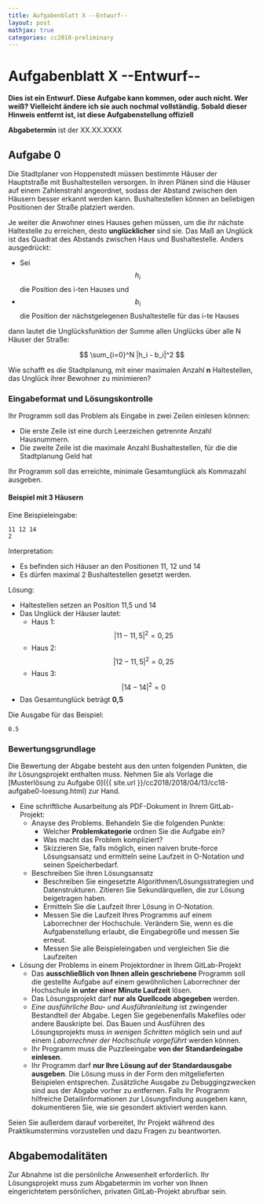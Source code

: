 ```yaml
---
title: Aufgabenblatt X --Entwurf--
layout: post
mathjax: true
categories: cc2018-preliminary
---
```


# Aufgabenblatt X **--Entwurf--**

**Dies ist ein Entwurf. Diese Aufgabe kann kommen, oder auch nicht. Wer weiß? Vielleicht ändere ich sie auch nochmal vollständig.
Sobald dieser Hinweis entfernt ist, ist diese Aufgabenstellung offiziell**

**Abgabetermin** ist der XX.XX.XXXX

## Aufgabe 0

Die Stadtplaner von Hoppenstedt müssen bestimmte Häuser der Hauptstraße mit Bushaltestellen versorgen. In ihren Plänen sind die Häuser auf einem Zahlenstrahl angeordnet, sodass der Abstand zwischen den Häusern besser erkannt werden kann. Bushaltestellen können an beliebigen Positionen der Straße platziert werden.

Je weiter die Anwohner eines Hauses gehen müssen, um die ihr nächste Haltestelle zu erreichen, desto **unglücklicher** sind sie. Das Maß an Unglück ist das Quadrat des Abstands zwischen Haus und Bushaltestelle. Anders ausgedrückt: 

* Sei $$h_i$$ die Position des i-ten Hauses und 
* $$b_i$$ die Position der nächstgelegenen Bushaltestelle für das i-te Hauses

dann lautet die Unglücksfunktion der Summe allen Unglücks über alle N Häuser der Straße:

$$ \sum_{i=0}^N |h_i - b_i|^2 $$

Wie schafft es die Stadtplanung, mit einer maximalen Anzahl **n** Haltestellen, das Unglück 
ihrer Bewohner zu minimieren?

### Eingabeformat und Lösungskontrolle
Ihr Programm soll das Problem als Eingabe in zwei Zeilen einlesen können:
* Die erste Zeile ist eine durch Leerzeichen getrennte Anzahl Hausnummern.
* Die zweite Zeile ist die maximale Anzahl Bushaltestellen, für die die Stadtplanung Geld hat

Ihr Programm soll das erreichte, minimale Gesamtunglück als Kommazahl ausgeben.

#### Beispiel mit 3 Häusern
Eine Beispieleingabe:
```
11 12 14
2
```

Interpretation:
* Es befinden sich Häuser an den Positionen 11, 12 und 14
* Es dürfen maximal 2 Bushaltestellen gesetzt werden.

Lösung:
* Haltestellen setzen an Position 11,5 und 14
* Das Unglück der Häuser lautet:
  * Haus 1: 
  $$ |11-11,5|^2 = 0,25 $$
  * Haus 2: 
  $$ |12-11,5|^2 = 0,25 $$
  * Haus 3: 
  $$ |14-14|^2 = 0 $$
* Das Gesamtunglück beträgt **0,5**

Die Ausgabe für das Beispiel:
```
0.5
```


### Bewertungsgrundlage
Die Bewertung der Abgabe besteht aus den unten folgenden Punkten, die ihr Lösungsprojekt enthalten muss.
Nehmen Sie als Vorlage die [Musterlösung zu Aufgabe 0]({{ site.url }}/cc2018/2018/04/13/cc18-aufgabe0-loesung.html) zur Hand.

* Eine schriftliche Ausarbeitung als PDF-Dokument in Ihrem GitLab-Projekt:
  * Anayse des Problems. Behandeln Sie die folgenden Punkte:
    * Welcher **Problemkategorie** ordnen Sie die Aufgabe ein?
    * Was macht das Problem kompliziert?
    * Skizzieren Sie, falls möglich, einen naiven brute-force Lösungsansatz und 
      ermitteln seine Laufzeit in O-Notation und seinen Speicherbedarf.
  * Beschreiben Sie ihren Lösungsansatz
    * Beschreiben Sie eingesetzte Algorithmen/Lösungsstrategien und Datenstrukturen. 
      Zitieren Sie Sekundärquellen, die zur Lösung beigetragen haben.
    * Ermitteln Sie die Laufzeit Ihrer Lösung in O-Notation.
    * Messen Sie die Laufzeit Ihres Programms auf einem Laborrechner der Hochschule. 
      Verändern Sie, wenn es die Aufgabenstellung erlaubt, die Eingabegröße und
      messen Sie erneut.
    * Messen Sie alle Beispieleingaben und vergleichen Sie die Laufzeiten
* Lösung der Problems in einem Projektordner in Ihrem GitLab-Projekt
  * Das **ausschließlich von Ihnen allein geschriebene** Programm soll die gestellte Aufgabe auf einem gewöhnlichen Laborrechner der Hochschule **in unter einer Minute Laufzeit** lösen.
  * Das Lösungsprojekt darf **nur als Quellcode abgegeben** werden. 
  * *Eine ausführliche Bau- und Ausführanleitung* ist zwingender Bestandteil der Abgabe. 
     Legen Sie gegebenenfalls Makefiles oder andere Bauskripte bei. Das Bauen und 
     Ausführen des Lösungsprojekts muss *in wenigen Schritten* möglich sein und 
     auf einem *Laborrechner der Hochschule vorgeführt* werden können.
  * Ihr Programm muss die Puzzleeingabe **von der Standardeingabe einlesen**.
  * Ihr Programm darf **nur Ihre Lösung auf der Standardausgabe ausgeben**. Die Lösung muss in der Form den mitgelieferten 
    Beispielen entsprechen.
    Zusätzliche Ausgabe zu Debuggingzwecken 
    sind aus der Abgabe vorher zu entfernen. Falls Ihr Programm hilfreiche Detailinformationen
    zur Lösungsfindung ausgeben kann, dokumentieren Sie, wie sie gesondert aktiviert werden kann.

Seien Sie außerdem darauf vorbereitet, Ihr Projekt während des Praktikumstermins vorzustellen und dazu Fragen zu beantworten.

## Abgabemodalitäten

Zur Abnahme ist die persönliche Anwesenheit erforderlich. Ihr Lösungsprojekt muss 
zum Abgabetermin im vorher von Ihnen eingerichtetem persönlichen, privaten 
GitLab-Projekt abrufbar sein.
